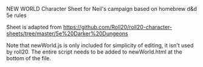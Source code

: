 NEW WORLD Character Sheet
for Neil's campaign based on homebrew d&d 5e rules

Sheet is adapted from https://github.com/Roll20/roll20-character-sheets/tree/master/5e%20Darker%20Dungeons

Note that newWorld.js is only included for simplicity of editing, it isn't used by roll20. The entire script needs to be added to newWorld.html at the bottom of the file.
